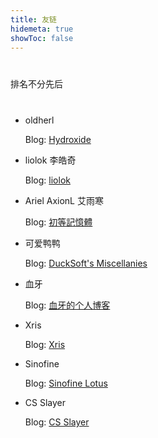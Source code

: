 ```yaml
---
title: 友链
hidemeta: true
showToc: false
---
```


<p style="margin: 40px 0;">
  排名不分先后
</p>

<style>
  main li {
    margin: 24px 0;
  }
</style>

- oldherl

  Blog: [Hydroxide](https://blog.oldherl.one/)

- liolok 李皓奇

  Blog: [liolok](https://liolok.com/)

- Ariel AxionL 艾雨寒

  Blog: [初等記憶體](https://axionl.me/)

- 可爱鸭鸭

  Blog: [DuckSoft's Miscellanies](https://www.ducksoft.site/)

- 血牙

  Blog: [血牙的个人博客](https://xueya.me/)

- Xris

  Blog: [Xris](https://xr1s.me/)

- Sinofine

  Blog: [Sinofine Lotus](https://sinofine.me/)

- CS Slayer

  Blog: [CS Slayer](https://www.csslayer.info/)
